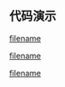 <h2>代码演示</h2>

<div class="container-demo-main">

<div class="container-demo-left">

[filename](../../src/scroll.html ':include :type=code  :fragment=htmldemo')

[filename](../../src/scroll.html ':include :type=code  :fragment=jsdemo javascript')

</div>

<div class="container-demo-right">

[filename](../../src/scroll.html ':include width=375 height=667')

</div>